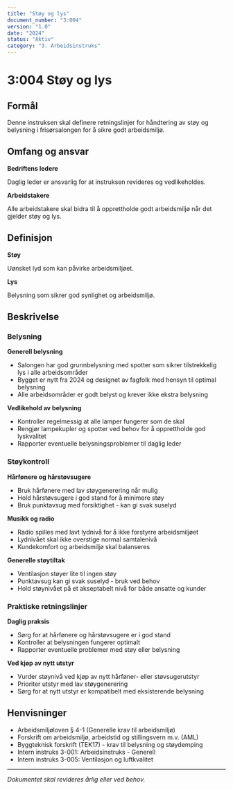 ```yaml
---
title: "Støy og lys"
document_number: "3:004"
version: "1.0"
date: "2024"
status: "Aktiv"
category: "3. Arbeidsinstruks"
---
```


# 3:004 Støy og lys

## Formål

Denne instruksen skal definere retningslinjer for håndtering av støy og belysning i frisørsalongen for å sikre godt arbeidsmiljø.

## Omfang og ansvar

**Bedriftens ledere**

Daglig leder er ansvarlig for at instruksen revideres og vedlikeholdes.

**Arbeidstakere**

Alle arbeidstakere skal bidra til å opprettholde godt arbeidsmiljø når det gjelder støy og lys.

## Definisjon

**Støy**

Uønsket lyd som kan påvirke arbeidsmiljøet.

**Lys**

Belysning som sikrer god synlighet og arbeidsmiljø.

## Beskrivelse

### Belysning

**Generell belysning**
- Salongen har god grunnbelysning med spotter som sikrer tilstrekkelig lys i alle arbeidsområder
- Bygget er nytt fra 2024 og designet av fagfolk med hensyn til optimal belysning
- Alle arbeidsområder er godt belyst og krever ikke ekstra belysning

**Vedlikehold av belysning**
- Kontroller regelmessig at alle lamper fungerer som de skal
- Rengjør lampekupler og spotter ved behov for å opprettholde god lyskvalitet
- Rapporter eventuelle belysningsproblemer til daglig leder

### Støykontroll

**Hårfønere og hårstøvsugere**
- Bruk hårfønere med lav støygenerering når mulig
- Hold hårstøvsugere i god stand for å minimere støy
- Bruk punktavsug med forsiktighet - kan gi svak suselyd

**Musikk og radio**
- Radio spilles med lavt lydnivå for å ikke forstyrre arbeidsmiljøet
- Lydnivået skal ikke overstige normal samtalenivå
- Kundekomfort og arbeidsmiljø skal balanseres

**Generelle støytiltak**
- Ventilasjon støyer lite til ingen støy
- Punktavsug kan gi svak suselyd - bruk ved behov
- Hold støynivået på et akseptabelt nivå for både ansatte og kunder

### Praktiske retningslinjer

**Daglig praksis**
- Sørg for at hårfønere og hårstøvsugere er i god stand
- Kontroller at belysningen fungerer optimalt
- Rapporter eventuelle problemer med støy eller belysning

**Ved kjøp av nytt utstyr**
- Vurder støynivå ved kjøp av nytt hårføner- eller støvsugerutstyr
- Prioriter utstyr med lav støygenerering
- Sørg for at nytt utstyr er kompatibelt med eksisterende belysning

## Henvisninger

- Arbeidsmiljøloven § 4-1 (Generelle krav til arbeidsmiljø)
- Forskrift om arbeidsmiljø, arbeidstid og stillingsvern m.v. (AML)
- Byggteknisk forskrift (TEK17) - krav til belysning og støydemping
- Intern instruks 3-001: Arbeidsinstruks - Generell
- Intern instruks 3-005: Ventilasjon og luftkvalitet

---

*Dokumentet skal revideres årlig eller ved behov.*
